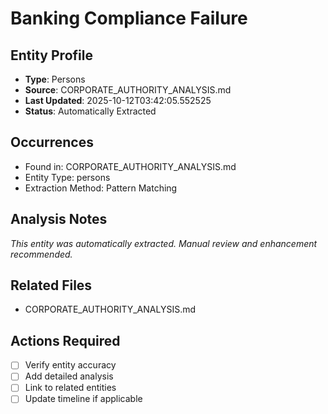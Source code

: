 # Banking Compliance Failure

## Entity Profile
- **Type**: Persons
- **Source**: CORPORATE_AUTHORITY_ANALYSIS.md
- **Last Updated**: 2025-10-12T03:42:05.552525
- **Status**: Automatically Extracted

## Occurrences
- Found in: CORPORATE_AUTHORITY_ANALYSIS.md
- Entity Type: persons
- Extraction Method: Pattern Matching

## Analysis Notes
*This entity was automatically extracted. Manual review and enhancement recommended.*

## Related Files
- CORPORATE_AUTHORITY_ANALYSIS.md

## Actions Required
- [ ] Verify entity accuracy
- [ ] Add detailed analysis
- [ ] Link to related entities
- [ ] Update timeline if applicable
